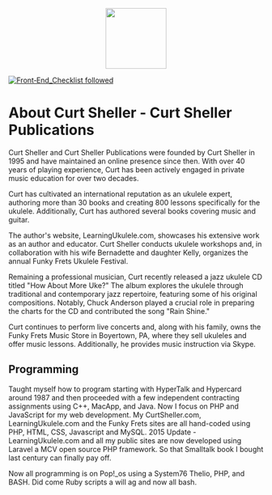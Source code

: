<p align="center"><a href="https://learningukulele-dev.com" target="_blank">
    <img src="https://learningukulele.com/svg/logos/CSP-LU.svg" width="120"></a>
</p>

[![Front‑End_Checklist followed](https://img.shields.io/badge/Front‑End_Checklist-followed-brightgreen.svg)](https://github.com/thedaviddias/Front-End-Checklist/)

# About Curt Sheller - Curt Sheller Publications


Curt Sheller and Curt Sheller Publications were founded by Curt Sheller in 1995 and have maintained an online presence since then. With over 40 years of playing experience, Curt has been actively engaged in private music education for over two decades.

Curt has cultivated an international reputation as an ukulele expert, authoring more than 30 books and creating 800 lessons specifically for the ukulele. Additionally, Curt has authored several books covering music and guitar.

The author's website, LearningUkulele.com, showcases his extensive work as an author and educator. Curt Sheller conducts ukulele workshops and, in collaboration with his wife Bernadette and daughter Kelly, organizes the annual Funky Frets Ukulele Festival.

Remaining a professional musician, Curt recently released a jazz ukulele CD titled "How About More Uke?" The album explores the ukulele through traditional and contemporary jazz repertoire, featuring some of his original compositions. Notably, Chuck Anderson played a crucial role in preparing the charts for the CD and contributed the song "Rain Shine."

Curt continues to perform live concerts and, along with his family, owns the Funky Frets Music Store in Boyertown, PA, where they sell ukuleles and offer music lessons. Additionally, he provides music instruction via Skype.


## Programming

Taught myself how to program starting with HyperTalk and Hypercard around 1987 and then proceeded with a few independent contracting assignments using C++, MacApp, and Java. Now I focus on PHP and JavaScript for my web development. My CurtSheller.com, LearningUkulele.com and the Funky Frets sites are all hand-coded using PHP, HTML, CSS, Javascript and MySQL. 2015 Update - LearningUkulele.com and all my public sites are now developed using Laravel a MCV open source PHP framework. So that Smalltalk book I bought last century can finally pay off.

Now all programming is on Pop!_os using a System76 Thelio, PHP, and BASH. Did come Ruby scripts a will ag and now all bash.
